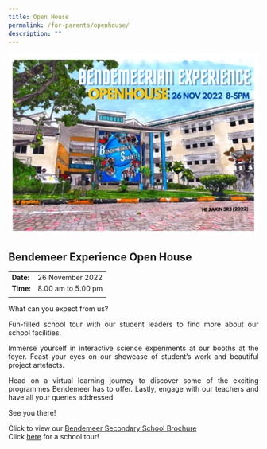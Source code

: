 ```yaml
---
title: Open House
permalink: /for-parents/openhouse/
description: ""
---
```

<img src="/images/Usefullinks/2022bdmmotd.jpg" alt="Open house" style="width: 650px" /><br>

## **Bendemeer Experience Open House**

| | |
|-| -|
| **Date:** | 26 November 2022 |
| **Time:**  | 8.00 am to 5.00 pm |
||

What can you expect from us?

<p style="text-align:justify">Fun-filled school tour with our student leaders to find more about our school facilities. </p>

<p style="text-align:justify">Immerse yourself in interactive science experiments at our booths at the foyer. Feast your eyes on our showcase of student’s work and beautiful project artefacts. </p>

<p style="text-align:justify">Head on a virtual learning journey to discover some of the exciting programmes Bendemeer has to offer. Lastly, engage with our teachers and have all your queries addressed.</p>

See you there!

Click to view our <a href="https://issuu.com/bendemeersec/docs/2022_bendemeer_brochure_brochure?fr=sODlkMDU0MjE3MTM" target="\_blank" rel="noopener">Bendemeer Secondary School Brochure</a><br>
Click <a href="/about-us/bendemeer-school-tour/" target="\_blank" rel="noopener">here</a> for a school tour!